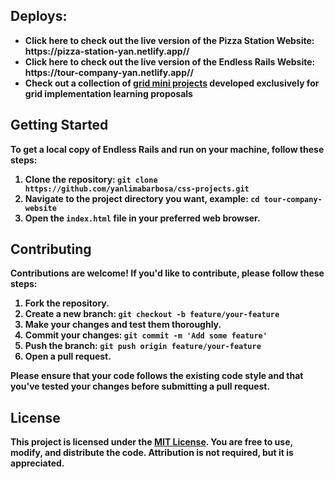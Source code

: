 ## Deploys: 

<ul>
  <li>
<b> Click here to check out the live version of the <strong> Pizza Station Website:</strong> https://pizza-station-yan.netlify.app//
  </li>
  <li>
<b> Click here to check out the live version of the <strong>Endless Rails Website:</strong> https://tour-company-yan.netlify.app//
  </li>
  <li>
<b> Check out a collection of <strong><a href="https://grid-mini-projects-yan.netlify.app/">grid mini projects</a></strong> developed exclusively for grid implementation learning proposals
  </li>
</ul>

## Getting Started

To get a local copy of Endless Rails and run on your machine, follow these steps:

1. Clone the repository: `git clone https://github.com/yanlimabarbosa/css-projects.git`
2. Navigate to the project directory you want, example: `cd tour-company-website`
3. Open the `index.html` file in your preferred web browser.

## Contributing

Contributions are welcome! If you'd like to contribute, please follow these steps:

1. Fork the repository.
2. Create a new branch: `git checkout -b feature/your-feature`
3. Make your changes and test them thoroughly.
4. Commit your changes: `git commit -m 'Add some feature'`
5. Push the branch: `git push origin feature/your-feature`
6. Open a pull request.

Please ensure that your code follows the existing code style and that you've tested your changes before submitting a pull request.

## License

This project is licensed under the [MIT License](LICENSE). You are free to use, modify, and distribute the code. Attribution is not required, but it is appreciated.
